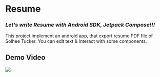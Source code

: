 # Resume
### *Let's write Resume with Android SDK, Jetpack Compose!!!*
This project implement an android app, that export resume PDF file of Solhee Tucker.
You can edit text & Interact with some components.

## Demo Video

<img src="https://github.com/ssolh2906/Resume/assets/91825053/87e015b4-b472-4c14-9022-7d41b7d0184e">


